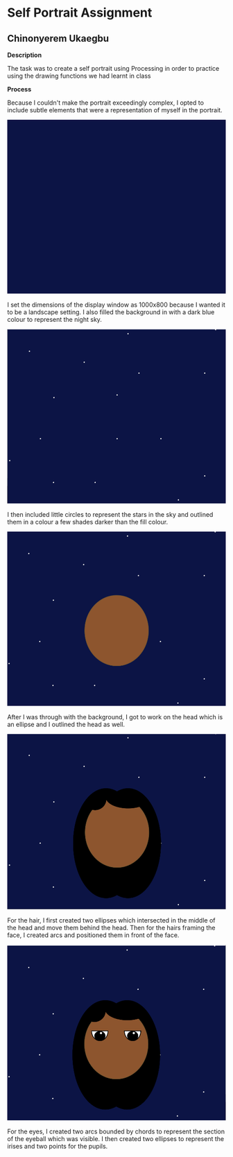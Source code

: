 # Self Portrait Assignment

## Chinonyerem Ukaegbu

**Description**

The task was to create a self portrait using Processing in order to practice using the drawing functions we had learnt in class

**Process**

Because I couldn't make the portrait exceedingly complex, I opted to include subtle elements that were a representation of myself in the portrait.

![Background only](images/Screenshot%20(118).png)

I set the dimensions of the display window as 1000x800 because I wanted it to be a landscape setting. I also filled the background in with a dark blue colour to represent the night sky.

![Background with stars](images/Screenshot%20(119).png)

I then included little circles to represent the stars in the sky and outlined them in a colour a few shades darker than the fill colour.

![Head](images/Screenshot%20(120).png)

After I was through with the background, I got to work on the head which is an ellipse and I outlined the head as well.

![Hair](images/Screenshot%20(121).png)

For the hair, I first created two ellipses which intersected in the middle of the head and move them behind the head. Then for the hairs framing the face, I created arcs and positioned them in front of the face.

![Eyes](images/Screenshot%20(122).png)

For the eyes, I created two arcs bounded by chords to represent the section of the eyeball which was visible. I then created two ellipses to represent the irises and two points for the pupils.


